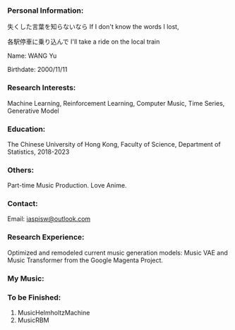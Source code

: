 ### Personal Information:

失くした言葉を知らないなら	If I don't know the words I lost,

各駅停車に乗り込んで I'll take a ride on the local train

Name: WANG Yu

Birthdate: 2000/11/11

### Research Interests:
Machine Learning, Reinforcement Learning, Computer Music, Time Series, Generative Model

### Education:
The Chinese University of Hong Kong, Faculty of Science, Department of Statistics, 2018-2023

### Others:
Part-time Music Production. Love Anime.

### Contact:
Email: iaspisw@outlook.com

### Research Experience:
Optimized and remodeled current music generation models: Music VAE and Music Transformer from the Google Magenta Project.

### My Music:

### To be Finished:

1. MusicHelmholtzMachine
2. MusicRBM
